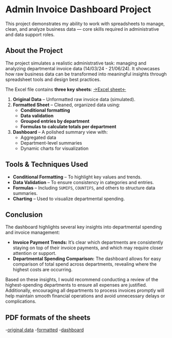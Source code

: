 # Admin Invoice Dashboard Project

This project demonstrates my ability to work with spreadsheets to manage, clean, and analyze business data — core skills required in administrative and data support roles.

## About the Project

The project simulates a realistic administrative task: managing and analyzing departmental invoice data (14/03/24 - 21/06/24). It showcases how raw business data can be transformed into meaningful insights through spreadsheet tools and design best practices.

The Excel file contains **three key sheets**:
[->Excel sheet<-](https://github.com/ChristianJudge/spreadsheet-practice/blob/main/admin%20work%20invoices.xlsx)
1. **Original Data** – Unformatted raw invoice data (simulated).
2. **Formatted Sheet** – Cleaned, organized data using:
   - **Conditional formatting**
   - **Data validation**
   - **Grouped entries by department**
   - **Formulas to calculate totals per department**
3. **Dashboard** – A polished summary view with:
   - Aggregated data
   - Department-level summaries
   - Dynamic charts for visualization

## Tools & Techniques Used

- **Conditional Formatting** – To highlight key values and trends.
- **Data Validation** – To ensure consistency in categories and entries.
- **Formulas** – Including `SUMIFS`, `COUNTIFS`, and others to structure data summaries.
- **Charting** – Used to visualize departmental spending.

## Conclusion

The dashboard highlights several key insights into departmental spending and invoice management:

- **Invoice Payment Trends:** It’s clear which departments are consistently staying on top of their invoice payments, and which may require closer attention or support.  
- **Departmental Spending Comparison:** The dashboard allows for easy comparison of total spend across departments, revealing where the highest costs are occurring.

Based on these insights, I would recommend conducting a review of the highest-spending departments to ensure all expenses are justified. Additionally, encouraging all departments to process invoices promptly will help maintain smooth financial operations and avoid unnecessary delays or complications.

## PDF formats of the sheets 
-[original data](https://github.com/ChristianJudge/spreadsheet-practice/blob/main/Untitled%20spreadsheet%20-%20original%20data.pdf)
-[formatted](https://github.com/ChristianJudge/spreadsheet-practice/blob/main/Untitled%20spreadsheet%20-%20cleanedformatted.pdf)
-[dashboard](https://github.com/ChristianJudge/spreadsheet-practice/blob/main/admin%20work%20invoices%20-%20dashboard.pdf)


